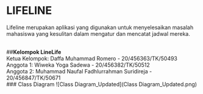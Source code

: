 # LIFELINE
Lifeline merupakan aplikasi yang digunakan untuk menyelesaikan masalah mahasiswa yang kesulitan dalam mengatur dan mencatat jadwal mereka.

<br>
##<b>Kelompok LineLife</b>
<br>Ketua Kelompok: Daffa Muhammad Romero - 20/456363/TK/50493
<br>Anggota 1: Wiweka Yoga Sadewa - 20/456382/TK/50512
<br>Anggota 2: Muhammad Naufal Fadhlurrahman Suridireja - 20/456847/TK/50671

<br>
### Class Diagram
![Class Diagram_Updated](Class Diagram_Updated.png)
